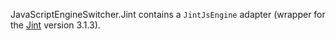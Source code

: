 JavaScriptEngineSwitcher.Jint contains a `JintJsEngine` adapter (wrapper for the [Jint](http://github.com/sebastienros/jint) version 3.1.3).